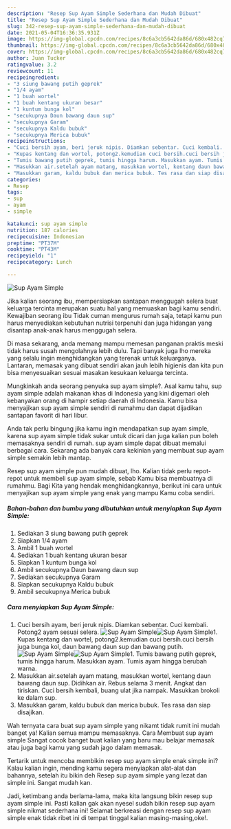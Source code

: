 ```yaml
---
description: "Resep Sup Ayam Simple Sederhana dan Mudah Dibuat"
title: "Resep Sup Ayam Simple Sederhana dan Mudah Dibuat"
slug: 342-resep-sup-ayam-simple-sederhana-dan-mudah-dibuat
date: 2021-05-04T16:36:35.931Z
image: https://img-global.cpcdn.com/recipes/8c6a3cb5642da86d/680x482cq70/sup-ayam-simple-foto-resep-utama.jpg
thumbnail: https://img-global.cpcdn.com/recipes/8c6a3cb5642da86d/680x482cq70/sup-ayam-simple-foto-resep-utama.jpg
cover: https://img-global.cpcdn.com/recipes/8c6a3cb5642da86d/680x482cq70/sup-ayam-simple-foto-resep-utama.jpg
author: Juan Tucker
ratingvalue: 3.2
reviewcount: 11
recipeingredient:
- "3 siung bawang putih geprek"
- "1/4 ayam"
- "1 buah wortel"
- "1 buah kentang ukuran besar"
- "1 kuntum bunga kol"
- "secukupnya Daun bawang daun sup"
- "secukupnya Garam"
- "secukupnya Kaldu bubuk"
- "secukupnya Merica bubuk"
recipeinstructions:
- "Cuci bersih ayam, beri jeruk nipis. Diamkan sebentar. Cuci kembali. Potong2 ayam sesuai selera."
- "Kupas kentang dan wortel, potong2.kemudian cuci bersih.cuci bersih juga bunga kol, daun bawang daun sup dan bawang putih."
- "Tumis bawang putih geprek, tumis hingga harum. Masukkan ayam. Tumis ayam hingga berubah warna."
- "Masukkan air.setelah ayam matang, masukkan wortel, kentang daun bawang daun sup. Didihkan air. Rebus selama 3 menit. Angkat dan tiriskan. Cuci bersih kembali, buang ulat jika nampak. Masukkan brokoli ke dalam sup."
- "Masukkan garam, kaldu bubuk dan merica bubuk. Tes rasa dan siap disajikan."
categories:
- Resep
tags:
- sup
- ayam
- simple

katakunci: sup ayam simple 
nutrition: 187 calories
recipecuisine: Indonesian
preptime: "PT37M"
cooktime: "PT43M"
recipeyield: "1"
recipecategory: Lunch

---
```



![Sup Ayam Simple](https://img-global.cpcdn.com/recipes/8c6a3cb5642da86d/680x482cq70/sup-ayam-simple-foto-resep-utama.jpg)

Jika kalian seorang ibu, mempersiapkan santapan menggugah selera buat keluarga tercinta merupakan suatu hal yang memuaskan bagi kamu sendiri. Kewajiban seorang ibu Tidak cuman mengurus rumah saja, tetapi kamu pun harus menyediakan kebutuhan nutrisi terpenuhi dan juga hidangan yang disantap anak-anak harus menggugah selera.

Di masa  sekarang, anda memang mampu memesan panganan praktis meski tidak harus susah mengolahnya lebih dulu. Tapi banyak juga lho mereka yang selalu ingin menghidangkan yang terenak untuk keluarganya. Lantaran, memasak yang dibuat sendiri akan jauh lebih higienis dan kita pun bisa menyesuaikan sesuai masakan kesukaan keluarga tercinta. 



Mungkinkah anda seorang penyuka sup ayam simple?. Asal kamu tahu, sup ayam simple adalah makanan khas di Indonesia yang kini digemari oleh kebanyakan orang di hampir setiap daerah di Indonesia. Kamu bisa menyajikan sup ayam simple sendiri di rumahmu dan dapat dijadikan santapan favorit di hari libur.

Anda tak perlu bingung jika kamu ingin mendapatkan sup ayam simple, karena sup ayam simple tidak sukar untuk dicari dan juga kalian pun boleh memasaknya sendiri di rumah. sup ayam simple dapat dibuat memalui berbagai cara. Sekarang ada banyak cara kekinian yang membuat sup ayam simple semakin lebih mantap.

Resep sup ayam simple pun mudah dibuat, lho. Kalian tidak perlu repot-repot untuk membeli sup ayam simple, sebab Kamu bisa membuatnya di rumahmu. Bagi Kita yang hendak menghidangkannya, berikut ini cara untuk menyajikan sup ayam simple yang enak yang mampu Kamu coba sendiri.

<!--inarticleads1-->

##### Bahan-bahan dan bumbu yang dibutuhkan untuk menyiapkan Sup Ayam Simple:

1. Sediakan 3 siung bawang putih geprek
1. Siapkan 1/4 ayam
1. Ambil 1 buah wortel
1. Sediakan 1 buah kentang ukuran besar
1. Siapkan 1 kuntum bunga kol
1. Ambil secukupnya Daun bawang daun sup
1. Sediakan secukupnya Garam
1. Siapkan secukupnya Kaldu bubuk
1. Ambil secukupnya Merica bubuk




<!--inarticleads2-->

##### Cara menyiapkan Sup Ayam Simple:

1. Cuci bersih ayam, beri jeruk nipis. Diamkan sebentar. Cuci kembali. Potong2 ayam sesuai selera.
<img src="https://img-global.cpcdn.com/steps/ad3279ae91da80f0/160x128cq70/sup-ayam-simple-langkah-memasak-1-foto.jpg" alt="Sup Ayam Simple"><img src="https://img-global.cpcdn.com/steps/f79ac91e5b8200b6/160x128cq70/sup-ayam-simple-langkah-memasak-1-foto.jpg" alt="Sup Ayam Simple">1. Kupas kentang dan wortel, potong2.kemudian cuci bersih.cuci bersih juga bunga kol, daun bawang daun sup dan bawang putih.
<img src="https://img-global.cpcdn.com/steps/b9b25e36b69ad7c3/160x128cq70/sup-ayam-simple-langkah-memasak-2-foto.jpg" alt="Sup Ayam Simple"><img src="https://img-global.cpcdn.com/steps/75610a2a1f0c616b/160x128cq70/sup-ayam-simple-langkah-memasak-2-foto.jpg" alt="Sup Ayam Simple">1. Tumis bawang putih geprek, tumis hingga harum. Masukkan ayam. Tumis ayam hingga berubah warna.
1. Masukkan air.setelah ayam matang, masukkan wortel, kentang daun bawang daun sup. Didihkan air. Rebus selama 3 menit. Angkat dan tiriskan. Cuci bersih kembali, buang ulat jika nampak. Masukkan brokoli ke dalam sup.
1. Masukkan garam, kaldu bubuk dan merica bubuk. Tes rasa dan siap disajikan.




Wah ternyata cara buat sup ayam simple yang nikamt tidak rumit ini mudah banget ya! Kalian semua mampu memasaknya. Cara Membuat sup ayam simple Sangat cocok banget buat kalian yang baru mau belajar memasak atau juga bagi kamu yang sudah jago dalam memasak.

Tertarik untuk mencoba membikin resep sup ayam simple enak simple ini? Kalau kalian ingin, mending kamu segera menyiapkan alat-alat dan bahannya, setelah itu bikin deh Resep sup ayam simple yang lezat dan simple ini. Sangat mudah kan. 

Jadi, ketimbang anda berlama-lama, maka kita langsung bikin resep sup ayam simple ini. Pasti kalian gak akan nyesel sudah bikin resep sup ayam simple nikmat sederhana ini! Selamat berkreasi dengan resep sup ayam simple enak tidak ribet ini di tempat tinggal kalian masing-masing,oke!.

